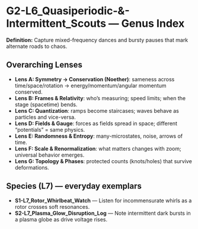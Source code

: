 # G2-L6_Quasiperiodic-&-Intermittent_Scouts — Genus Index
**Definition:** Capture mixed-frequency dances and bursty pauses that mark alternate roads to chaos.
## Overarching Lenses

- **Lens A: Symmetry -> Conservation (Noether)**: sameness across time/space/rotation → energy/momentum/angular momentum conserved.
- **Lens B: Frames & Relativity**: who’s measuring; speed limits; when the stage (spacetime) bends.
- **Lens C: Quantization**: ramps become staircases; waves behave as particles and vice-versa.
- **Lens D: Fields & Gauge**: forces as fields spread in space; different “potentials” = same physics.
- **Lens E: Randomness & Entropy**: many-microstates, noise, arrows of time.
- **Lens F: Scale & Renormalization**: what matters changes with zoom; universal behavior emerges.
- **Lens G: Topology & Phases**: protected counts (knots/holes) that survive deformations.

## Species (L7) — everyday exemplars
- **S1-L7_Rotor_Whirlbeat_Watch** — Listen for incommensurate whirls as a rotor crosses soft resonances.
- **S2-L7_Plasma_Glow_Disruption_Log** — Note intermittent dark bursts in a plasma globe as drive voltage rises.
